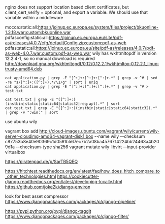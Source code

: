 nginx does not support location based client certificates,
but client_cert_verify = optional, and export a variable.
We should use that variable within a middleware

mocca:static:all:https://joinup.ec.europa.eu/system/files/project/bkuonline-1.3.18.war:custom:bkuonline.war
pdfasconfig:static:all:https://joinup.ec.europa.eu/site/pdf-as/releases/4.0.7/cfg/defaultConfig.zip:custom:pdf-as-web
pdfas:static:all:https://joinup.ec.europa.eu/site/pdf-as/releases/4.0.7/pdf-as-web-4.0.7.war:custom:pdf-as-web.war
wily has wkhtmltopdf in version 12.2.4-1, so no manual download is required
http://download.gna.org/wkhtmltopdf/0.12/0.12.2.1/wkhtmltox-0.12.2.1_linux-trusty-amd64.deb

```
cat application.py | grep -E "[^:]+:[^:]+:[^:]+.*" | grep -v ^# | sed -re "s/[^:]+:([^:]+).*/\1/g" | sort | uniq
cat application.py | grep -E "[^:]+:[^:]+:[^:]+.*" | grep -v ^# > test.txt

cat test.txt | grep -E "([^:]+:)(instbin|static|static64|static32|req:apt).*" | sort
cat test.txt | grep -E "([^:]+:)(instbin|static|static64|static32).*" | grep -v ":win:" | sort

```

use ubuntu wily

vagrant box add http://cloud-images.ubuntu.com/vagrant/wily/current/wily-server-cloudimg-amd64-vagrant-disk1.box --name wily --checksum c87753b8e40e90369c1d0591b567ec7b2a08ba4576714224bb24463a4b209d1a --checksum-type sha256
vagrant mutate wily libvirt --input-provider virtualbox

https://piratenpad.de/p/SarTB5QEQ

https://hitchtest.readthedocs.org/en/latest/faq/how_does_hitch_compare_to_other_technologies.html
https://cookiecutter-django.readthedocs.org/en/latest/developing-locally.html
https://github.com/joke2k/django-environ


look for best asset compressor
https://www.djangopackages.com/packages/p/django-pipeline/

https://pypi.python.org/pypi/django-taggit
https://www.djangopackages.com/packages/p/django-filter/
